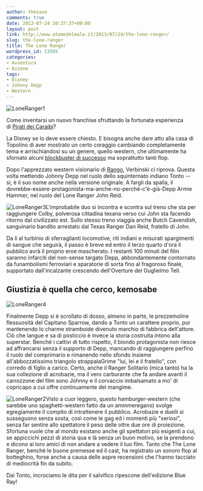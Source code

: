 ```yaml
---
author: thesave
comments: true
date: 2013-07-24 20:37:37+00:00
layout: post
link: http://www.atomodelmale.it/2013/07/24/the-lone-ranger/
slug: the-lone-ranger
title: The Lone Ranger
wordpress_id: 13505
categories:
- Avventura
- Azione
tags:
- Disney
- Johnny Depp
- Western
---
```


![LoneRanger1](http://www.atomodelmale.it/wp-content/uploads/2013/07/LoneRanger1-202x300.jpg)

Come inventarsi un nuovo franchise sfruttando la fortunata esperienza di [Pirati dei Caraibi](http://www.atomodelmale.it/2007/06/01/dritti-alla-meta-e-conquista-la-preda-la-trilogia-di-pirati-dei-caraibi/)?

La Disney se lo deve essere chiesto. E bisogna anche dare atto alla casa di Topolino di aver mostrato un certo coraggio cambiando completamente tema e arrischiandosi su un genere, quello western, che ultimamente ha sfornato alcuni [blockbuster di successo](http://www.atomodelmale.it/2013/02/12/django-unchained/) ma soprattutto tanti flop.

Dopo l'apprezzato western visionario di [Rango](http://www.atomodelmale.it/2011/03/29/rango/), Verbinski ci riprova. Questa volta mettendo Johnny Depp nel ruolo dello squinternato indiano Tonto -- si, è il suo nome anche nella versione originale. A fargli da spalla, il dovrebbe-essere-protagonista-ma-anche-no-perché-c'è-già-Depp Armie Hammer, nel ruolo del Lone Ranger John Reid.

![LoneRanger3](http://www.atomodelmale.it/wp-content/uploads/2013/07/LoneRanger3-300x199.jpg)L'improbabile duo si incontra e scontra sul treno che sta per raggiungere Colby, polverosa cittadina texana verso cui John sta facendo ritorno dal civilizzato est. Sullo stesso treno viaggia anche Butch Cavendish, sanguinario bandito arrestato dal Texas Ranger Dan Reid, fratello di John.

Da lì al turbinio di sferraglianti locomotive, riti indiani e misurati spargimenti di sangue che seguirà, il passo è breve ed entro il terzo quarto d'ora il pubblico avrà il proprio eroe mascherato. I restanti 100 minuti del film saranno infarciti del non-sense targato Depp, abbondantemente contornato da funambolismi ferroviari e sparatorie di sorta fino al fragoroso finale, supportato dall'incalzante crescendo dell'Overture del Guglielmo Tell.



## Giustizia è quella che cerco, kemosabe


![LoneRanger4](http://www.atomodelmale.it/wp-content/uploads/2013/07/LoneRanger4-300x199.jpg)

Finalmente Depp si è scrollato di dosso, almeno in parte, le prezzemoline flessuosità del Capitano Sparrow, dando a Tonto un carattere proprio, pur mantenendo lo charme stramboide divenuto marchio di fabbrica dell'attore. Ciò che langue e sa di posticcio è invece la storia costruita intono alla superstar. Benché i cattivi di tutto rispetto, il biondo protagonista non riesce ad affrancarsi senza il supporto di Depp, mancando di raggiungere perfino il ruolo del comprimario e rimanendo nello sfondo insieme all'abbozzatissimo triangolo strappalaGrime "lui, lei e il fratello", con corredo di figlio a carico. Certo, anche il Ranger Solitario (mica tanto) ha la sua collezione di acrobazie, ma il vero carburante che fa andare avanti il carrozzone del film sono Johnny e il corvaccio imbalsamato a mo' di copricapo a cui offre continuamente del mangime.

![LoneRanger2](http://www.atomodelmale.it/wp-content/uploads/2013/07/LoneRanger2-300x126.jpg)Visto a cuor leggero, questo hamburger-western (che sarebbe uno spaghetti-western fatto da un ammmeregano) svolge egregiamente il compito di intrattenere il pubblico. Acrobazie e duelli si susseguono senza sosta, così come le gag ed i momenti più "seriosi", senza far sentire allo spettatore il peso delle oltre due ore di proiezione. Sfortuna vuole che al mondo esistano anche gli spettatori più esigenti a cui, se appiccichi pezzi di storia qua e là senza un buon motivo, se la prendono e dicono ai loro amici di non andare a vedere il tuo film. Tanto che The Lone Ranger, benché le buone premesse ed il cast, ha registrato un sonoro flop al botteghino, forse anche a causa delle aspre recensioni che l'hanno tacciato di mediocrità fin da subito.

Dai Tonto, incrociamo le dita per il salvifico ripescone dell'edizione Blue Ray!
